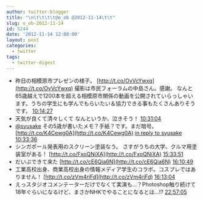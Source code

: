 ```yaml
---
author: twitter-blogger
title: "\n\t\t\t\t@o_ob @2012-11-14\t\t"
slug: o_ob-2012-11-14
id: 5244
date: '2012-11-14 12:00:00'
layout: post
categories:
  - twitter
tags:
  - twitter-digest
---
```


*   昨日の相模原市プレゼンの様子。 [http://t.co/OvVcYwxq](http://t.co/OvVcYwxq) 撮影は市民フォーラムの中島さん。感謝。 なんと65歳越えで1200本を超える相模原市関係の動画を公開されていらっしゃいます。うちの学生にも学んでもらいたい＆協力できる事もたくさんありそうです。 [10:14:27](http://twitter.com/o_ob/statuses/268522249663946752)
*   天気が良くて清々しくて なんというか、泣きそう！ [10:31:04](http://twitter.com/o_ob/statuses/268526427916349440)
*   [@syusake](http://twitter.com/syusake) その5歳が書いたメモ？手紙？です。まだ暗号。 [http://t.co/K4Cewg0A](http://t.co/K4Cewg0A) [in reply to syusake](http://twitter.com/syusake/statuses/268316342791307264) [10:33:36](http://twitter.com/o_ob/statuses/268527063500218368)
*   シンガポール発表用のスクリーン塗装なう。 さすがうちの大学、クルマ用塗装室がある！ [http://t.co/FxoQNiXA](http://t.co/FxoQNiXA) [15:33:51](http://twitter.com/o_ob/statuses/268602626583699456)
*   だいぶできて来た [http://t.co/cE6Qia6N](http://t.co/cE6Qia6N) [16:10:49](http://twitter.com/o_ob/statuses/268611927897427968)
*   工業高校出身、商業高校出身の情報メディア学生のコラボ。コスプレではありません！ [http://t.co/zVm4riFd](http://t.co/zVm4riFd) [16:13:04](http://twitter.com/o_ob/statuses/268612495097348096)
*   えっスタジオコメンテーターだけでなくて実演も…？Photoshop触り続けて18年ぐらいになるけど、まさかNHKでやることになるとは…!? [22:57:05](http://twitter.com/o_ob/statuses/268714171556843523)